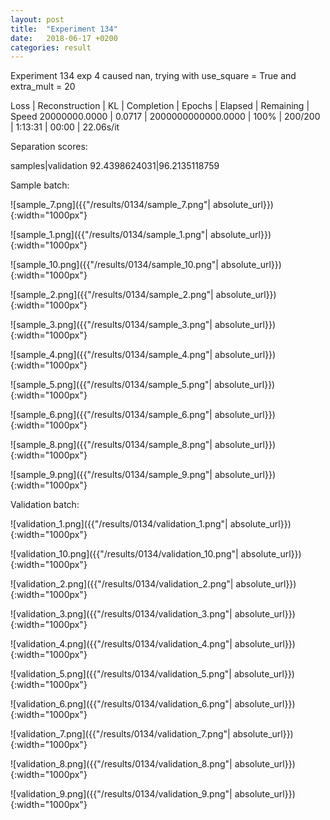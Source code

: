 ```yaml
---
layout: post
title:  "Experiment 134"
date:   2018-06-17 +0200
categories: result
---
```

Experiment 134
exp 4 caused nan, trying with use_square = True and extra_mult = 20

Loss | Reconstruction | KL | Completion | Epochs | Elapsed | Remaining | Speed
20000000.0000 | 0.0717 | 2000000000000.0000 | 100% | 200/200 | 1:13:31 | 00:00 | 22.06s/it

Separation scores:

samples|validation
92.4398624031|96.2135118759

Sample batch:

![sample_7.png]({{"/results/0134/sample_7.png"| absolute_url}}){:width="1000px"}

![sample_1.png]({{"/results/0134/sample_1.png"| absolute_url}}){:width="1000px"}

![sample_10.png]({{"/results/0134/sample_10.png"| absolute_url}}){:width="1000px"}

![sample_2.png]({{"/results/0134/sample_2.png"| absolute_url}}){:width="1000px"}

![sample_3.png]({{"/results/0134/sample_3.png"| absolute_url}}){:width="1000px"}

![sample_4.png]({{"/results/0134/sample_4.png"| absolute_url}}){:width="1000px"}

![sample_5.png]({{"/results/0134/sample_5.png"| absolute_url}}){:width="1000px"}

![sample_6.png]({{"/results/0134/sample_6.png"| absolute_url}}){:width="1000px"}

![sample_8.png]({{"/results/0134/sample_8.png"| absolute_url}}){:width="1000px"}

![sample_9.png]({{"/results/0134/sample_9.png"| absolute_url}}){:width="1000px"}

Validation batch:

![validation_1.png]({{"/results/0134/validation_1.png"| absolute_url}}){:width="1000px"}

![validation_10.png]({{"/results/0134/validation_10.png"| absolute_url}}){:width="1000px"}

![validation_2.png]({{"/results/0134/validation_2.png"| absolute_url}}){:width="1000px"}

![validation_3.png]({{"/results/0134/validation_3.png"| absolute_url}}){:width="1000px"}

![validation_4.png]({{"/results/0134/validation_4.png"| absolute_url}}){:width="1000px"}

![validation_5.png]({{"/results/0134/validation_5.png"| absolute_url}}){:width="1000px"}

![validation_6.png]({{"/results/0134/validation_6.png"| absolute_url}}){:width="1000px"}

![validation_7.png]({{"/results/0134/validation_7.png"| absolute_url}}){:width="1000px"}

![validation_8.png]({{"/results/0134/validation_8.png"| absolute_url}}){:width="1000px"}

![validation_9.png]({{"/results/0134/validation_9.png"| absolute_url}}){:width="1000px"}
